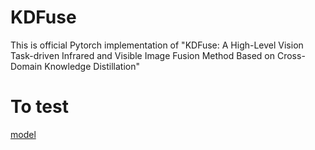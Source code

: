 # KDFuse
This is official Pytorch implementation of "KDFuse: A High-Level Vision Task-driven Infrared and Visible Image Fusion Method Based on Cross-Domain Knowledge Distillation"
# To test
[model](https://pan.baidu.com/s/1LDIAqVsEkHrqc1nMadF8lw?pwd=eyhv)
